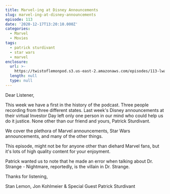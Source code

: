 ```yaml
---
title: Marvel-ing at Disney Announcements
slug: marvel-ing-at-disney-announcements
episode: 113
date: '2020-12-17T13:20:10.000Z'
categories:
  - Marvel
  - Movies
tags:
  - patrick sturdivant
  - star wars
  - marvel
enclosure:
  url: >-
    https://twistoflemonpod.s3.us-east-2.amazonaws.com/episodes/113-lwatol-20201217.mp3
  length: null
  type: null
---
```


Dear Listener,

This week we have a first in the history of the podcast. Three people recording from three different states. Last week's Disney announcements at their virtual Investor Day left only one person in our mind who could help us do it justice. None other than our friend and yours, Patrick Sturdivant.

We cover the plethora of Marvel announcements, Star Wars announcements, and many of the other things.

This episode, might not be for anyone other than diehard Marvel fans, but it's lots of high quality content for your enjoyment.

Patrick wanted us to note that he made an error when talking about Dr. Strange - Nightmare, reportedly, is the villain in Dr. Strange.

Thanks for listening,

Stan Lemon, Jon Kohlmeier & Special Guest Patrick Sturdivant
